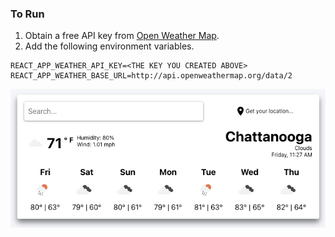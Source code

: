 ### To Run

1. Obtain a free API key from [Open Weather Map](https://openweathermap.org).
3. Add the following environment variables.

```
REACT_APP_WEATHER_API_KEY=<THE KEY YOU CREATED ABOVE>
REACT_APP_WEATHER_BASE_URL=http://api.openweathermap.org/data/2
```

![Screenshot of app.](/simple-weather.png?raw=true "Simple Weather")
